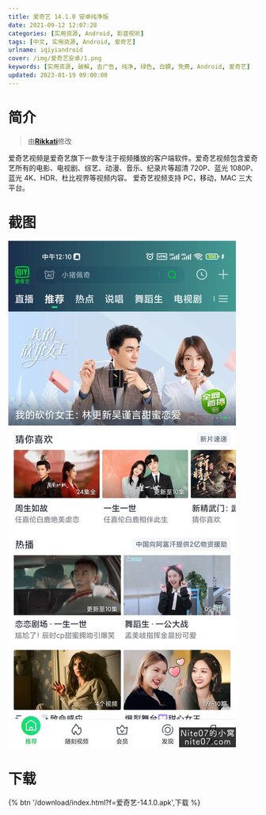 ```yaml
---
title: 爱奇艺 14.1.0 安卓纯净版
date: 2021-09-12 12:07:28
categories: [实用资源, Android, 影音视听]
tags: [中文, 实用资源, Android, 爱奇艺]
urlname: iqiyiandroid
cover: /img/爱奇艺安卓/1.png
keywords: [实用资源, 破解, 去广告, 纯净, 绿色, 白嫖, 免费, Android, 爱奇艺]
updated: 2023-01-19 09:00:00
---
```


# 简介

> 由[**Rikkati**](/laiyuan)修改

爱奇艺视频是爱奇艺旗下一款专注于视频播放的客户端软件。爱奇艺视频包含爱奇艺所有的电影、电视剧、综艺、动漫、音乐、纪录片等超清 720P、蓝光 1080P、蓝光 4K、HDR、杜比视界等视频内容。
爱奇艺视频支持 PC，移动，MAC 三大平台。

# 截图

![](/img/爱奇艺安卓/2.jpg)

# 下载

{% btn '/download/index.html?f=爱奇艺-14.1.0.apk',下载 %}
